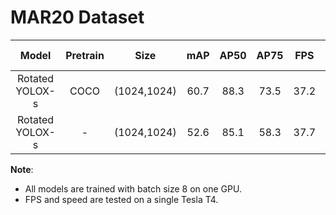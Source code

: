 # MAR20 Dataset

|      Model      | Pretrain |    Size     | mAP  | AP50 | AP75 | FPS  | speed (ms) |
|:---------------:|:--------:|:-----------:|:----:|:----:|:----:|:----:|:----------:|
| Rotated YOLOX-s |   COCO   | (1024,1024) | 60.7 | 88.3 | 73.5 | 37.2 |    26.9    |
| Rotated YOLOX-s |    -     | (1024,1024) | 52.6 | 85.1 | 58.3 | 37.7 |    26.6    |

**Note**:

- All models are trained with batch size 8 on one GPU.
- FPS and speed are tested on a single Tesla T4.